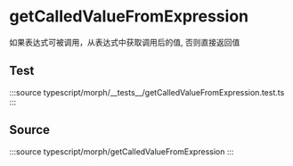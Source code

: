 # getCalledValueFromExpression

如果表达式可被调用，从表达式中获取调用后的值, 否则直接返回值

## Test

:::source
typescript/morph/\_\_tests\_\_/getCalledValueFromExpression.test.ts
:::

## Source

:::source
typescript/morph/getCalledValueFromExpression
:::
